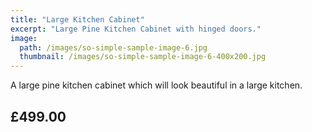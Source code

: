 ```yaml
---
title: "Large Kitchen Cabinet"
excerpt: "Large Pine Kitchen Cabinet with hinged doors."
image: 
  path: /images/so-simple-sample-image-6.jpg
  thumbnail: /images/so-simple-sample-image-6-400x200.jpg
---
```


A large pine kitchen cabinet which will look beautiful in a large kitchen.

## £499.00


